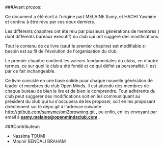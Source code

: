 ###Avant propos:

Ce document a été écrit à l'origine part MELAINE Samy, et HACHI Yasmine et continu à être revu par ces deux derniers.

Les différents chapitres ont été relu par plusieurs générations de membres ( dont différents bureaux executif) du club qui ont suggéré des modifications.

Tout le contenu de ce livre (sauf le premier chapitre) est modifiable si besoin est au fil de l'évolution de l'organisation du club.

Le premier chapitre contient les valeurs fondamentales du clubs, en d'autre termes, ce sur quoi le club a été fondé et ce qui défini sa personalité. Il est par ce fait inchangeable.

Ce livre consiste en une base solide pour chaque nouvelle génération de leader et membres du club Open Minds. Il est attendu des membres de chaque bureau de bien le lire et de bien le comprendre. Tout adhérents du club peut suggérer des modifications soit en les communiquant au président du club qui lui s'occupera de les proposer, soit en les proposant diréctement sur le dépo git à l'adresse suivante: http://github.com/samyme/om2browning.git , ou enfin, en les envoyant par email à **samy.melaine@openmindsclub.com** .



###Contributeur:

- Nassima TOUMI
- Mounir BENDALI BRAHAM
